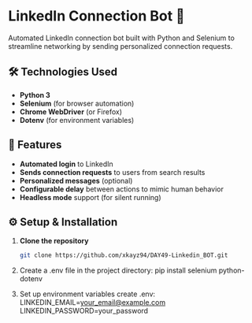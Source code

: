 # LinkedIn Connection Bot 🤖  

Automated LinkedIn connection bot built with Python and Selenium to streamline networking by sending personalized connection requests.  

## 🛠️ Technologies Used  
- **Python 3**  
- **Selenium** (for browser automation)  
- **Chrome WebDriver** (or Firefox)  
- **Dotenv** (for environment variables)  

## 🌟 Features  
- **Automated login** to LinkedIn  
- **Sends connection requests** to users from search results  
- **Personalized messages** (optional)  
- **Configurable delay** between actions to mimic human behavior  
- **Headless mode** support (for silent running)  

## ⚙️ Setup & Installation  
1. **Clone the repository**  
   ```bash  
   git clone https://github.com/xkayz94/DAY49-Linkedin_BOT.git  

2. Create a .env file in the project directory:
   pip install selenium python-dotenv  

3. Set up environment variables
   create .env:
   LINKEDIN_EMAIL=your_email@example.com  
   LINKEDIN_PASSWORD=your_password  
